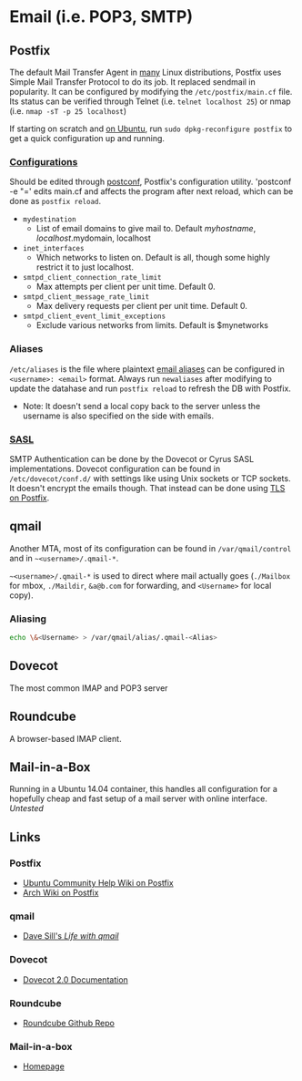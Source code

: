 # Email (i.e. POP3, SMTP)

## Postfix
The default Mail Transfer Agent in [many](https://wiki.debian.org/Postfix) Linux distributions, Postfix uses Simple Mail Transfer Protocol to do its job. It replaced sendmail in popularity. It can be configured by modifying the `/etc/postfix/main.cf` file. Its status can be verified through Telnet (i.e. `telnet localhost 25`) or nmap (i.e. `nmap -sT -p 25 localhost`)

If starting on scratch and [on Ubuntu](https://help.ubuntu.com/community/Postfix#Configuration), run `sudo dpkg-reconfigure postfix` to get a quick configuration up and running.

### [Configurations](http://www.postfix.org/postconf.5.html)
Should be edited through [postconf](http://www.postfix.org/postconf.1.html), Postfix's configuration utility. 'postconf -e "<name>=<value>' edits main.cf and affects the program after next reload, which can be done as `postfix reload`.

* `mydestination`
    * List of email domains to give mail to. Default $myhostname, localhost.$mydomain, localhost
* `inet_interfaces`
    * Which networks to listen on. Default is all, though some highly restrict it to just localhost.
* `smtpd_client_connection_rate_limit`
    * Max attempts per client per unit time. Default 0.
* `smtpd_client_message_rate_limit`
    * Max delivery requests per client per unit time. Default 0.
* `smtpd_client_event_limit_exceptions`
    * Exclude various networks from limits. Default is $mynetworks


### Aliases
`/etc/aliases` is the file where plaintext [email aliases](https://wiki.debian.org/Postfix#Forward_Emails) can be configured in `<username>: <email>` format. Always run `newaliases` after modifying to update the datahase and run `postfix reload` to refresh the DB with Postfix.

* Note: It doesn't send a local copy back to the server unless the username is also specified on the side with emails.

### [SASL](https://access.redhat.com/documentation/en-US/Red_Hat_Enterprise_Linux/7/html/Security_Guide/sec-Securing_Services.html#sect-Security_Guide-Securing_Postfix-Configuring_Postfix_to_Use_SASL)
SMTP Authentication can be done by the Dovecot or Cyrus SASL implementations. Dovecot configuration can be found in `/etc/dovecot/conf.d/` with settings like using Unix sockets or TCP sockets. It doesn't encrypt the emails though. That instead can be done using [TLS on Postfix](https://www.sans.org/reading-room/whitepapers/email/protecting-email-hostile-world-tls-postfix-578).

## qmail
Another MTA, most of its configuration can be found in `/var/qmail/control` and in `~<username>/.qmail-*`.

`~<username>/.qmail-*` is used to direct where mail actually goes (`./Mailbox` for mbox, `./Maildir`, `&a@b.com` for forwarding, and `<Username>` for local copy).

### Aliasing
```bash
echo \&<Username> > /var/qmail/alias/.qmail-<Alias>
```

## Dovecot
The most common IMAP and POP3 server

## Roundcube
A browser-based IMAP client.


## Mail-in-a-Box
Running in a Ubuntu 14.04 container, this handles all configuration for a hopefully cheap and fast setup of a mail server with online interface. *Untested*

## Links
### Postfix
* [Ubuntu Community Help Wiki on Postfix](https://help.ubuntu.com/community/Postfix)
* [Arch Wiki on Postfix](https://wiki.archlinux.org/index.php/Postfix)
### qmail
* [Dave Sill's *Life with qmail*](http://www.lifewithqmail.org/lwq.html)
### Dovecot
* [Dovecot 2.0 Documentation](https://wiki2.dovecot.org/)
### Roundcube
* [Roundcube Github Repo](https://github.com/roundcube/roundcubemail)
### Mail-in-a-box
* [Homepage](https://mailinabox.email/)

